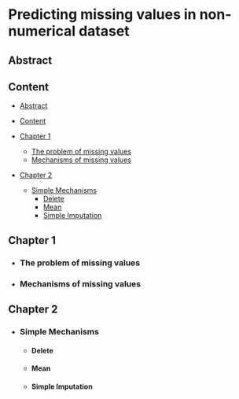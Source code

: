 # Predicting missing values ​​in non-numerical dataset

## Abstract

## Content
- [Abstract](#Abstract)
- [Content](#Content)
- [Chapter 1](#Chapter_1)
  - [The problem of missing values](#The_problem_of_missing_values)
  - [Mechanisms of missing values](#TMechanisms_of_missing_values)

- [Chapter 2](#Chapter_2)
  - [Simple Mechanisms](#Simple_Mechanisms)
    - [Delete](#Delete)
    - [Mean](#Mean)
    - [Simple Imputation](#Simple_Imputation)



## Chapter 1
- ### The problem of missing values
- ### Mechanisms of missing values

## Chapter 2
- ### Simple Mechanisms
  - #### Delete
  - #### Mean
  - #### Simple Imputation
